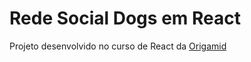 # Rede Social Dogs em React
Projeto desenvolvido no curso de React da [Origamid](https://www.origamid.com)
